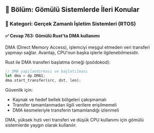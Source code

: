 ## 📘 Bölüm: Gömülü Sistemlerde İleri Konular
### 🔹 Kategori: Gerçek Zamanlı İşletim Sistemleri (RTOS)
#### ✅ Cevap 763: Gömülü Rust'ta DMA kullanımı

DMA (Direct Memory Access), işlemciyi meşgul etmeden veri transferi yapmayı sağlar. Avantajı, CPU'nun başka işlerle ilgilenebilmesidir.

Rust ile DMA transferi başlatma örneği (psödokod):
```rust
// DMA yapılandırması ve başlatılması
let dma = dp.DMA1;
dma.start_transfer(src, dst, len);
```
Güvenlik için:
- Kaynak ve hedef bellek bölgeleri çakışmamalı
- Transfer tamamlanmadan ilgili verilere erişilmemeli
- DMA kesmeleriyle transferin tamamlandığı izlenmeli

DMA, yüksek hızlı veri transferi ve düşük CPU kullanımı için gömülü sistemlerde yaygın olarak kullanılır.
